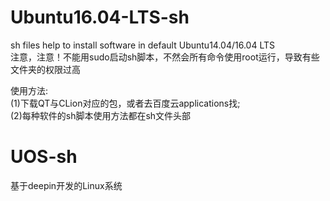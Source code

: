 # Ubuntu16.04-LTS-sh
sh files help to install software in default Ubuntu14.04/16.04 LTS  
注意，注意！不能用sudo启动sh脚本，不然会所有命令使用root运行，导致有些文件夹的权限过高  

使用方法:  
(1)下载QT与CLion对应的包，或者去百度云applications找;  
(2)每种软件的sh脚本使用方法都在sh文件头部  

# UOS-sh
基于deepin开发的Linux系统

